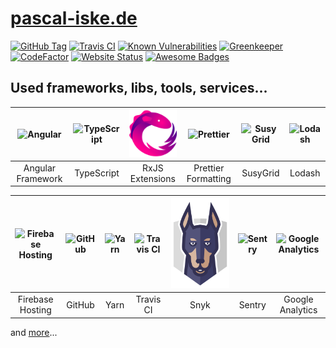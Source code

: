 # [pascal-iske.de](https://pascal-iske.de)

[![GitHub Tag](https://img.shields.io/github/tag/pascaliske/pascal-iske.de.svg?style=flat-square)](https://github.com/pascaliske/pascal-iske.de) [![Travis CI](https://img.shields.io/travis/com/pascaliske/pascal-iske.de/master.svg?style=flat-square)](https://travis-ci.com/pascaliske/pascal-iske.de) [![Known Vulnerabilities](https://snyk.io/test/github/pascaliske/pascal-iske.de/badge.svg?style=flat-square)](https://snyk.io/test/github/pascaliske/pascal-iske.de) [![Greenkeeper](https://badges.greenkeeper.io/pascaliske/pascal-iske.de.svg?style=flat-square)](https://greenkeeper.io) [![CodeFactor](https://www.codefactor.io/repository/github/pascaliske/pascal-iske.de/badge)](https://www.codefactor.io/repository/github/pascaliske/pascal-iske.de) [![Website Status](https://img.shields.io/website-up-down-green-red/http/pascal-iske.de.svg?style=flat-square)](https://pascal-iske.de) [![Awesome Badges](https://img.shields.io/badge/badges-awesome-green.svg?style=flat-square)](https://github.com/Naereen/badges)

## Used frameworks, libs, tools, services...

|  ![Angular][ng]   | ![TypeScript][ts] |  ![RxJS][rxjs]  | ![Prettier][prettier] | ![Susy Grid][susy] | ![Lodash][lodash] |
| :---------------: | :---------------: | :-------------: | :-------------------: | :----------------: | :---------------: |
| Angular Framework |    TypeScript     | RxJS Extensions |  Prettier Formatting  |      SusyGrid      |      Lodash       |

| ![Firebase Hosting][firebase] | ![GitHub][github] | ![Yarn][yarn] | ![Travis CI][travis] | ![Snyk][snyk] | ![Sentry][sentry] | ![Google Analytics][analytics] |
| :---------------------------: | :---------------: | :-----------: | :------------------: | :-----------: | :---------------: | :----------------------------: |
|       Firebase Hosting        |      GitHub       |     Yarn      |      Travis CI       |     Snyk      |      Sentry       |        Google Analytics        |

and [more](https://github.com/pascaliske/pascal-iske.de/blob/master/package.json)...

<!-- logo links -->

[ng]: https://angular.io/assets/images/logos/angular/angular.svg
[ts]: https://github.com/remojansen/logo.ts/raw/master/ts.png
[rxjs]: https://github.com/ReactiveX/rxjs/raw/master/doc/asset/Rx_Logo_S.png
[prettier]: https://raw.githubusercontent.com/prettier/prettier-logo/master/images/prettier-wide-light.png
[susy]: http://oddbird.net/static/images/susy/susy-logos/logo-knockout.svg
[lodash]: https://lodash.com/assets/img/lodash.svg
[firebase]: https://firebase.google.com/downloads/brand-guidelines/SVG/logo-logomark.svg
[github]: https://assets-cdn.github.com/images/modules/logos_page/GitHub-Mark.png
[yarn]: https://github.com/yarnpkg/assets/raw/master/yarn-kitten-full.png
[travis]: https://travis-ci.com/images/logos/TravisCI-Mascot-1.png
[snyk]: https://github.com/snyk/press-kit/raw/master/Logo/Symbol/Transparent%20background/symbol%402x.png
[sentry]: https://sentry-brand.storage.googleapis.com/sentry-glyph-black.png
[analytics]: https://www.vectorlogo.zone/logos/google_analytics/google_analytics-official.svg
